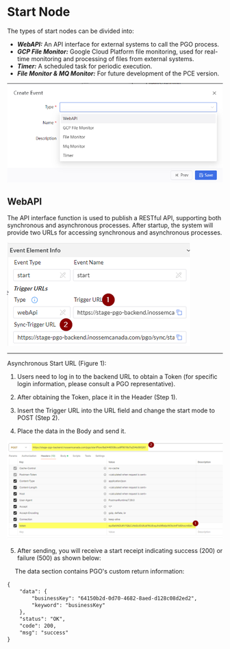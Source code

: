 ﻿# Start Node

The types of start nodes can be divided into:
+ ***WebAPI:*** An API interface for external systems to call the PGO process.
+ ***GCP File Monitor:*** Google Cloud Platform file monitoring, used for real-time monitoring and processing of files from external systems.
+ ***Timer:*** A scheduled task for periodic execution.
+ ***File Monitor & MQ Monitor:*** For future development of the PCE version.

![照片描述](./image/StartNode1.png)

## WebAPI
The API interface function is used to publish a RESTful API, supporting both synchronous and asynchronous processes. After startup, the system will provide two URLs for accessing synchronous and asynchronous processes.

![照片描述](./image/WebAPI1.png)

***

Asynchronous Start URL (Figure 1):
1. Users need to log in to the backend URL to obtain a Token (for specific login information, please consult a PGO representative).

2. After obtaining the Token, place it in the Header (Step 1).

3. Insert the Trigger URL into the URL field and change the start mode to POST (Step 2).

4. Place the data in the Body and send it.

![照片描述](./image/WebAPI2.png)

5. After sending, you will receive a start receipt indicating success (200) or failure (500) as shown below:

&emsp; The data section contains PGO's custom return information:

```
{
    "data": {
        "businessKey": "64150b2d-0d70-4682-8aed-d128c08d2ed2",
        "keyword": "businessKey"
    },
    "status": "OK",
    "code": 200,
    "msg": "success"
}
```

